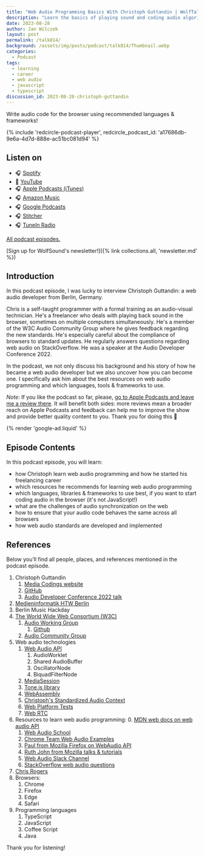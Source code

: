```yaml
---
title: "Web Audio Programming Basics With Christoph Guttandin | WolfTalk #014"
description: "Learn the basics of playing sound and coding audio algorithms in the browser from Christoph Guttandin; self-made web audio developer."
date: 2023-08-28
author: Jan Wilczek
layout: post
permalink: /talk014/
background: /assets/img/posts/podcast/talk014/Thumbnail.webp
categories:
  - Podcast
tags:
  - learning
  - career
  - web audio
  - javascript
  - typescript
discussion_id: 2023-08-28-christoph-guttandin
---
```

Write audio code for the browser using recommended languages & frameworks!

{% include 'redcircle-podcast-player', redcircle_podcast_id: 'a17686db-9e6a-4d7d-888e-ac51bc081d94' %}

## Listen on

* 🎧 [Spotify](https://open.spotify.com/episode/1bbz2pLon3Haagfu1sXtCd?si=600cc31d14ae4fe4)
* 🎥 [YouTube](https://youtu.be/Mqaq0rlRPaQ?si=Axza6Pv2MU-G1tYe)
* 🎧 [Apple Podcasts (iTunes)](https://podcasts.apple.com/us/podcast/web-audio-programming-basics-with-christoph-guttandin/id1595913701?i=1000625911204)
* 🎧 [Amazon Music](https://music.amazon.com/podcasts/b42682b5-61ba-4a6f-8b11-aed42b07ef9f/episodes/40096845-3735-45fa-96dd-dffbead72473/web-audio-programming-basics-with-christoph-guttandin-wolftalk-014)
* 🎧 [Google Podcasts](https://podcasts.google.com/feed/aHR0cHM6Ly9mZWVkcy5yZWRjaXJjbGUuY29tL2JmNDBhMWQyLTdlNDEtNGRkYi04YzNhLWVkODIzOTQ3MjNiYQ/episode/NzQ5YzllMzktOWJlZC00ZTVkLWEwNTctMDkyMmVlNDYyM2Q0?sa=X&ved=0CAUQkfYCahcKEwiA5MSXxv-AAxUAAAAAHQAAAAAQAQ)
* 🎧 [Stitcher](https://listen.stitcher.com/yvap/?af_dp=stitcher://episode/306787912&af_web_dp=https://www.stitcher.com/episode/306787912&deep_link_value=stitcher://episode/306787912)
* 🎧 [TuneIn Radio](http://tun.in/tvVWTE)

[All podcast episodes.](/podcast)

[Sign up for WolfSound's newsletter!]({% link collections.all, 'newsletter.md' %})

## Introduction

In this podcast episode, I was lucky to interview Christoph Guttandin: a web audio developer from Berlin, Germany.

Chris is a self-taught programmer with a formal training as an audio-visual technician. He's a freelancer who deals with playing back sound in the browser, sometimes on multiple computers simultaneously. He's a member of the W3C Audio Community Group where he gives feedback regarding the new standards. He's especially careful about the compliance of browsers to standard updates. He regularly answers questions regarding web audio on StackOverflow. He was a speaker at the Audio Developer Conference 2022.

In the podcast, we not only discuss his background and his story of how he became a web audio developer but we also uncover how you can become one. I specifically ask him about the best resources on web audio programming and which languages, tools & frameworks to use.

*Note:* If you like the podcast so far, please, [go to Apple Podcasts and leave me a review there](https://podcasts.apple.com/us/podcast/wolftalk-podcast-about-audio-programming-people-careers/id1595913701). It will benefit both sides: more reviews mean a broader reach on Apple Podcasts and feedback can help me to improve the show and provide better quality content to you. Thank you for doing this 🙏

{% render 'google-ad.liquid' %}

## Episode Contents

In this podcast episode, you will learn:

* how Christoph learn web audio programming and how he started his freelancing career
* which resources he recommends for learning web audio programming
* which languages, libraries & frameworks to use best, if you want to start coding audio in the browser (it's not JavaScript!)
* what are the challenges of audio synchronization on the web
* how to ensure that your audio code behaves the same across all browsers
* how web audio standards are developed and implemented

## References

Below you’ll find all people, places, and references mentioned in the podcast episode.

1. Christoph Guttandin
    1. [Media Codings website](https://media-codings.com)
    2. [GitHub](https://github.com/chrisguttandin)
    3. [Audio Developer Conference 2022 talk](https://youtu.be/BfOCjG12_2I)
1. [Medieninformatik HTW Berlin](https://imi-bachelor.htw-berlin.de/)
1. Berlin Music Hackday
1. [The World Wide Web Consortium (W3C)](https://www.w3.org/)
    1. [Audio Working Group](https://www.w3.org/groups/wg/audio/)
        1. [Github](https://github.com/WebAudio)
    2. [Audio Community Group](https://www.w3.org/community/audio-comgp/)
1. Web audio technologies
    1. [Web Audio API](https://developer.mozilla.org/en-US/docs/Web/API/Web_Audio_API)
        1. AudioWorklet
        2. Shared AudioBuffer
        3. OscillatorNode
        4. BiquadFilterNode
    2. [MediaSession](https://developer.mozilla.org/en-US/docs/Web/API/MediaSession)
    3. [Tone.js library](https://tonejs.github.io/)
    4. [WebAssembly](https://webassembly.org/)
    5. [Christoph's Standardized Audio Context](https://github.com/chrisguttandin/standardized-audio-context)
    6. [Web Platform Tests](https://web-platform-tests.org/)
    7. [Web RTC](https://webrtc.org/)
1. Resources to learn web audio programming:
    0. [MDN web docs on web audio API](https://developer.mozilla.org/en-US/docs/Web/API/Web_Audio_API/Using_Web_Audio_API)
    1. [Web Audio School](https://mmckegg.github.io/web-audio-school/)
    2. [Chrome Team Web Audio Examples](https://googlechromelabs.github.io/web-audio-samples/)
    3. [Paul from Mozilla Firefox on WebAudio API](https://blog.paul.cx/)
    4. [Ruth John from Mozilla talks & tutorials](https://ruthjohn.com/#speaking)
    5. [Web Audio Slack Channel](https://web-audio-slackin.herokuapp.com/)
    6. [StackOverflow web audio questions](https://stackoverflow.com/questions/tagged/web-audio-api)
1. [Chris Rogers](https://www.linkedin.com/in/diagonal/)
1. Browsers:
    1. Chrome
    2. Firefox
    3. Edge
    4. Safari
1. Programming languages
    1. TypeScript
    1. JavaScript
    1. Coffee Script
    1. Java

Thank you for listening!

